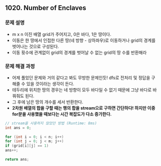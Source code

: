 ## 1020. Number of Enclaves
### 문제 설명
- m x n 이진 배열 grid가 주어지고, 0은 바다, 1은 땅이다.
- 이동은 한 땅에서 인접한 다른 땅(네 방향 - 상하좌우)로 이동하거나 grid의 경계를 벗어나는 것으로 구성된다.
- 이동 횟수에 관계없이 grid의 경계를 벗어날 수 없는 grid의 땅 수를 반환해라
​
### 문제 해결 과정
- 어제 풀었던 문제와 거의 같다고 봐도 무방한 문제인듯! dfs로 전처리 및 정답을 구해줄 수 있을 것이라는 생각이 든다.
- 테두리에 위치한 땅의 경우는 네 방향이 모두 바다일 수 없기 때문에 그냥 바다로 바꿔줘도 된다.
- 그 후에 남은 땅의 개수를 세서 반환한다.
- **2차원 배열의 합을 구할 때는 행의 합을 stream으로 구하면 간단하다! 하지만 이중 for문을 사용했을 때보다는 시간 복잡도가 다소 증가한다.**
​
```java
// stream을 사용하지 않았던 방법 (Runtime: 8ms)
int ans = 0;
​
for (int i = 0; i < n; i++)
for (int j = 0; j < m; j++)
if (grid[i][j] == 1)
ans++;
​
return ans;
```
​